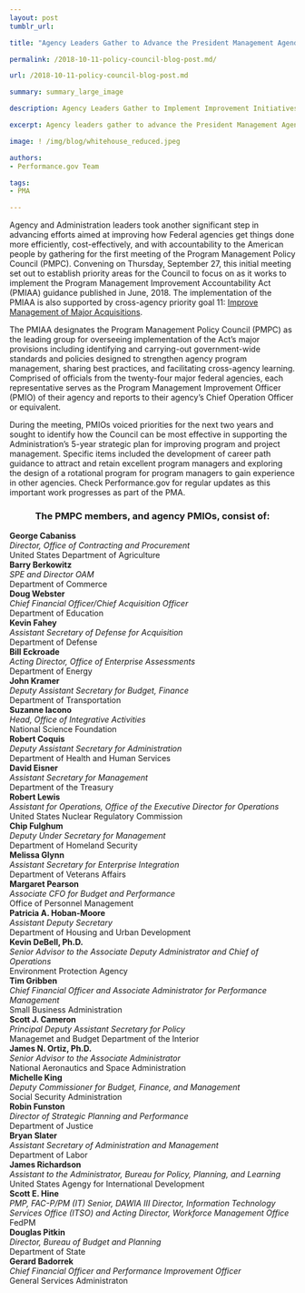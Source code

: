 ```yaml
---
layout: post
tumblr_url:

title: "Agency Leaders Gather to Advance the President Management Agenda’s Efforts to Implement Program Management Improvement Initiatives"

permalink: /2018-10-11-policy-council-blog-post.md/

url: /2018-10-11-policy-council-blog-post.md

summary: summary_large_image

description: Agency Leaders Gather to Implement Improvement Initiatives

excerpt: Agency leaders gather to advance the President Management Agenda's efforts to implement program management improvement initiatives. 

image: ! /img/blog/whitehouse_reduced.jpeg

authors:
- Performance.gov Team

tags:
- PMA

---
```


Agency and Administration leaders took another significant step in advancing efforts aimed at improving how Federal agencies get things done more efficiently, cost-effectively, and with accountability to the American people by gathering for the first meeting of the Program Management Policy Council (PMPC). Convening on Thursday, September 27, this initial meeting set out to establish priority areas for the Council to focus on as it works to implement the Program Management Improvement Accountability Act (PMIAA) guidance published in June, 2018. The implementation of the PMIAA is also supported by cross-agency priority goal 11: [Improve Management of Major Acquisitions](https://www.performance.gov/CAP/CAP_goal_11.html).  

The PMIAA designates the Program Management Policy Council (PMPC) as the leading group for overseeing implementation of the Act’s major provisions including identifying and carrying-out government-wide standards and policies designed to strengthen agency program management, sharing best practices, and facilitating cross-agency learning. Comprised of officials from the twenty-four major federal agencies, each representative serves as the Program Management Improvement Officer (PMIO) of their agency and reports to their agency’s Chief Operation Officer or equivalent. 

During the meeting, PMIOs voiced priorities for the next two years and sought to identify how the Council can be most effective in supporting the Administration’s 5-year strategic plan for improving program and project management. Specific items included the development of career path guidance to attract and retain excellent program managers and exploring the design of a rotational program for program managers to gain experience in other agencies. Check Performance.gov for regular updates as this important work progresses as part of the PMA. 

<center><h3>The PMPC members, and agency PMIOs, consist of:</h3></center>
<div class="grid-post">
  <div id="post-white-grid"><b>George Cabaniss</b><br><i>Director, Office of Contracting and Procurement</i><br>United States Department of Agriculture</div>
  <div id="post-white-grid"><b>Barry Berkowitz</b><br><i>SPE and Director OAM</i><br>Department of Commerce</div>
  <div id="post-white-grid"><b>Doug Webster</b><br><i>Chief Financial Officer/Chief Acquisition Officer</i><br>Department of Education</div>
  <div id="post-white-grid"><b>Kevin Fahey</b><br><i>Assistant Secretary of Defense for Acquisition</i><br>Department of Defense</div>
  <div id="post-white-grid"><b>Bill Eckroade</b><br><i>Acting Director, Office of Enterprise Assessments</i><br>Department of Energy</div>
  <div id="post-white-grid"><b>John Kramer</b><br><i>Deputy Assistant Secretary for Budget, Finance</i><br>Department of Transportation</div>
  <div id="post-white-grid"><b>Suzanne Iacono</b><br><i>Head, Office of Integrative Activities</i><br>National Science Foundation</div>
  <div id="post-white-grid"><b>Robert Coquis</b><br><i>Deputy Assistant Secretary for Administration</i><br>Department of Health and Human Services</div>
  <div id="post-white-grid"><b>David Eisner</b><br><i>Assistant Secretary for Management</i><br>Department of the Treasury</div>
  <div id="post-white-grid"><b>Robert Lewis</b><br><i>Assistant for Operations, Office of the Executive Director for Operations</i><br>United States Nuclear Regulatory Commission</div>
  <div id="post-white-grid"><b>Chip Fulghum</b><br><i>Deputy Under Secretary for Management</i><br>Department of Homeland Security</div>
  <div id="post-white-grid"><b>Melissa Glynn</b><br><i>Assistant Secretary for Enterprise Integration</i><br>Department of Veterans Affairs</div>
  <div id="post-white-grid"><b>Margaret Pearson</b><br><i>Associate CFO for Budget and Performance</i><br>Office of Personnel Management</div>
  <div id="post-white-grid"><b>Patricia A. Hoban-Moore</b><br><i>Assistant Deputy Secretary</i><br>Department of Housing and Urban Development</div>
  <div id="post-white-grid"><b>Kevin DeBell, Ph.D.</b><br><i>Senior Advisor to the Associate Deputy Administrator and Chief of Operations</i><br>Environment Protection Agency</div>
  <div id="post-white-grid"><b>Tim Gribben</b><br><i>Chief Financial Officer and Associate Administrator for Performance Management</i><br>Small Business Administration</div>
  <div id="post-white-grid"><b>Scott J. Cameron</b><br><i>Principal Deputy Assistant Secretary for Policy</i><br>Managemet and Budget Department of the Interior</div>
   <div id="post-white-grid"><b>James N. Ortiz, Ph.D. </b><br><i>Senior Advisor to the Associate Administrator</i><br>National Aeronautics and Space Administration</div>
   <div id="post-white-grid"><b>Michelle King</b><br><i>Deputy Commissioner for Budget, Finance, and Management</i><br>Social Security Administration</div>
   <div id="post-white-grid"><b>Robin Funston</b><br><i>Director of Strategic Planning and Performance</i><br>Department of Justice</div>
  <div id="post-white-grid"><b>Bryan Slater</b><br><i>Assistant Secretary of Administration and Management</i><br>Department of Labor</div>
  <div id="post-white-grid"><b>James Richardson</b><br><i>Assistant to the Administrator, Bureau for Policy, Planning, and Learning</i><br>United States Agengy for International Development</div>
  <div id="post-white-grid"><b>Scott E. Hine</b><br><i>PMP, FAC-P/PM (IT) Senior, DAWIA III Director, Information Technology Services Office (ITSO) and Acting Director, Workforce Management Office</i><br>FedPM</div>
  <div id="post-white-grid"><b>Douglas Pitkin</b><br><i>Director, Bureau of Budget and Planning</i><br>Department of State</div>
  <div id="post-white-grid"><b>Gerard Badorrek</b><br><i>Chief Financial Officer and Performance Improvement Officer</i><br>General Services Administraton</div>
</div>



